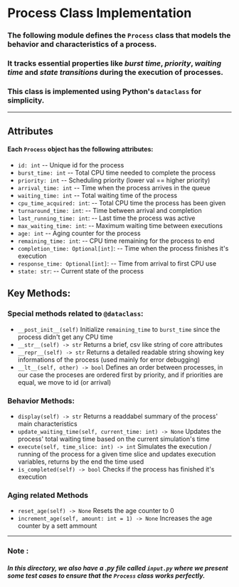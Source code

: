 # Process Class Implementation

### The following module defines the `Process` class that models the behavior and characteristics of a process.
### It tracks essential properties like *burst time*, *priority*, *waiting time* and *state transitions* during the execution of processes.
### This class is implemented using Python's `dataclass` for simplicity.

---

## Attributes
#### Each `Process` object has the following attributes:
- `id: int`             -- Unique id for the process
- `burst_time: int`     -- Total CPU time needed to complete the process
- `priority: int`       -- Scheduling priority (lower val == higher priority)
- `arrival_time: int`   -- Time when the process arrives in the queue
- `waiting_time: int`   -- Total waiting time of the process
- `cpu_time_acquired: int`: -- Total CPU time the process has been given
- `turnaround_time: int`: -- Time between arrival and completion
- `last_running_time: int`: -- Last time the process was active
- `max_waiting_time: int`: -- Maximum waiting time between executions
- `age: int`            -- Aging counter for the process
- `remaining_time: int`: -- CPU time remaining for the process to end
- `completion_time: Optional[int]`: -- Time when the process finishes it's execution
- `response_time: Optional[int]`: -- Time from arrival to first CPU use
- `state: str`:          -- Current state of the process


## Key Methods:
### Special methods related to `@dataclass`:
- `__post_init__(self)`
   Initialize `remaining_time` to `burst_time` since the process didn't get any CPU time
- `__str__(self) -> str`
   Returns a brief, csv like string of core attributes
- `__repr__(self) -> str`
   Returns a detailed readable string showing key informations of the process (used mainly for error debugging)
- `__lt__(self, other) -> bool`
   Defines an order between processes, in our case the proceses are ordered first by priority, and if priorities are equal, we move to id (or arrival)

### Behavior Methods:
- `display(self) -> str`
   Returns a readdabel summary of the process' main characteristics
- `update_waiting_time(self, current_time: int) -> None`
   Updates the process' total waiting time based on the current simulation's time
- `execute(self, time_slice: int) -> int`
   Simulates the execution / running of the process for a given time slice and updates execution variables, returns by the end the time used
- `is_completed(self) -> bool`
   Checks if the process has finished it's execution

### Aging related Methods
- `reset_age(self) -> None`
   Resets the age counter to 0
- `increment_age(self, amount: int = 1) -> None`
   Increases the age counter by a sett ammount


---

### Note :
##### In this directory, we also have a *.py* file called `input.py` where we present some test cases to ensure that the `Process` class works perfectly. 
